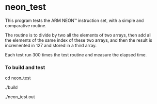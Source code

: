 # neon_test
This program tests the ARM NEON™ instruction set, with a simple and comparative
routine.

The routine is to divide by two all the elements of two arrays, then add all
the elements of the same index of these two arrays, and then the result is
incremented in 127 and stored in a third array.

Each test run 300 times the test routine and measure the elapsed time.

### To build and test

cd neon_test

./build

./neon_test.out
